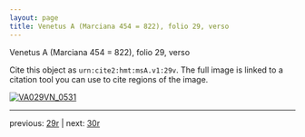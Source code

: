 ```yaml
---
layout: page
title: Venetus A (Marciana 454 = 822), folio 29, verso
---
```


Venetus A (Marciana 454 = 822), folio 29, verso

Cite this object as `urn:cite2:hmt:msA.v1:29v`.  The full image is linked to a citation tool you can use to cite regions of the image.

[![VA029VN_0531](http://www.homermultitext.org/iipsrv?IIIF=/project/homer/pyramidal/deepzoom/hmt/vaimg/2017a/VA029VN_0531.tif/full/800,/0/default.jpg)](http://www.homermultitext.org/ict2/?urn=urn:cite2:hmt:vaimg.2017a:VA029VN_0531) 

---

previous:  [29r](../29r/) | next: [30r](../30r/)